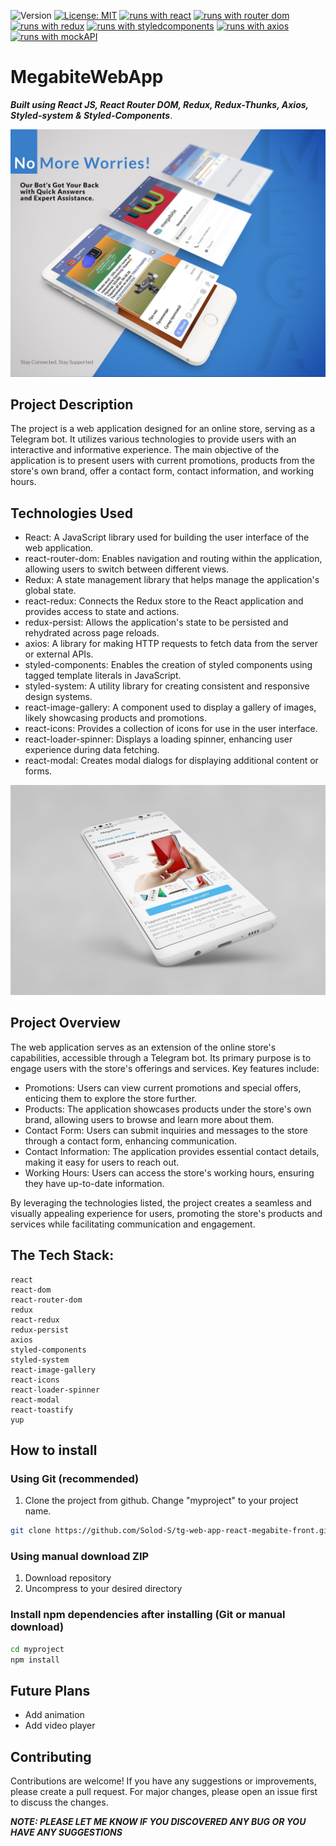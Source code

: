 ![Version](https://img.shields.io/badge/Version-1.0-blue.svg?cacheSeconds=2592000)
[![License: MIT](https://img.shields.io/badge/License-MIT-yellow.svg)](https://opensource.org/licenses/MIT)
[![runs with react](https://img.shields.io/badge/Runs%20with%20React-000.svg?style=flat-square&logo=React&labelColor=f3f3f3&logoColor=61DAFB)](https://uk.legacy.reactjs.org/)
[![runs with router dom](https://img.shields.io/badge/Runs%20with%20React_Router_Dom-000.svg?style=flat-square&logo=reactrouter&labelColor=f3f3f3&logoColor=#CA4245)](https://reactrouter.com/en/main)
[![runs with redux](https://img.shields.io/badge/Runs%20with%20Redux-000.svg?style=flat-square&logo=Redux&labelColor=f3f3f3&logoColor=7247B5)](https://redux.js.org/)
[![runs with styledcomponents](https://img.shields.io/badge/Runs%20with%20Styled_Components-000.svg?style=flat-square&logo=styledcomponents&labelColor=f3f3f3&logoColor=#DB7093)](https://styled-components.com/)
[![runs with axios](https://img.shields.io/badge/Runs%20with%20MockAPI-000.svg?style=flat-square&logo=axios&labelColor=f3f3f3&logoColor=5A29E4)](https://axios-http.com/ru/docs/intro)
[![runs with mockAPI](https://img.shields.io/badge/Runs%20with%20MockAPI-000.svg?style=flat-square&logo=cockroachlabs&labelColor=f3f3f3&logoColor=2A2A2A)](https://redux.js.org/)

# MegabiteWebApp

**_Built using React JS, React Router DOM, Redux, Redux-Thunks, Axios,
Styled-system & Styled-Components_**.

![MegaBot Demo](/src//images/about/tg1-min.jpg)

## Project Description

The project is a web application designed for an online store, serving as a Telegram bot. It utilizes various technologies to provide users with an interactive and informative experience. The main objective of the application is to present users with current promotions, products from the store's own brand, offer a contact form, contact information, and working hours.

## Technologies Used

- React: A JavaScript library used for building the user interface of the web application.
- react-router-dom: Enables navigation and routing within the application, allowing users to switch between different views.
- Redux: A state management library that helps manage the application's global state.
- react-redux: Connects the Redux store to the React application and provides access to state and actions.
- redux-persist: Allows the application's state to be persisted and rehydrated across page reloads.
- axios: A library for making HTTP requests to fetch data from the server or external APIs.
- styled-components: Enables the creation of styled components using tagged template literals in JavaScript.
- styled-system: A utility library for creating consistent and responsive design systems.
- react-image-gallery: A component used to display a gallery of images, likely showcasing products and promotions.
- react-icons: Provides a collection of icons for use in the user interface.
- react-loader-spinner: Displays a loading spinner, enhancing user experience during data fetching.
- react-modal: Creates modal dialogs for displaying additional content or forms.

![MegaBot Demo](/src//images/about/tg2-min.jpg)

## Project Overview

The web application serves as an extension of the online store's capabilities, accessible through a Telegram bot. Its primary purpose is to engage users with the store's offerings and services. Key features include:

- Promotions: Users can view current promotions and special offers, enticing them to explore the store further.
- Products: The application showcases products under the store's own brand, allowing users to browse and learn more about them.
- Contact Form: Users can submit inquiries and messages to the store through a contact form, enhancing communication.
- Contact Information: The application provides essential contact details, making it easy for users to reach out.
- Working Hours: Users can access the store's working hours, ensuring they have up-to-date information.

By leveraging the technologies listed, the project creates a seamless and visually appealing experience for users, promoting the store's products and services while facilitating communication and engagement.

## The Tech Stack:

    react
    react-dom
    react-router-dom
    redux
    react-redux
    redux-persist
    axios
    styled-components
    styled-system
    react-image-gallery
    react-icons
    react-loader-spinner
    react-modal
    react-toastify
    yup

## How to install

### Using Git (recommended)

1.  Clone the project from github. Change "myproject" to your project name.

```bash
git clone https://github.com/Solod-S/tg-web-app-react-megabite-front.git ./myproject
```

### Using manual download ZIP

1.  Download repository
2.  Uncompress to your desired directory

### Install npm dependencies after installing (Git or manual download)

```bash
cd myproject
npm install
```

## Future Plans

- Add animation
- Add video player

## Contributing

Contributions are welcome! If you have any suggestions or improvements, please
create a pull request. For major changes, please open an issue first to discuss
the changes.

**_NOTE: PLEASE LET ME KNOW IF YOU DISCOVERED ANY BUG OR YOU HAVE ANY
SUGGESTIONS_**

<!-- https://www.npmjs.com/package/react-image-gallery -->
